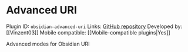 # Advanced URI

Plugin ID: `obsidian-advanced-uri`
Links: [GitHub repository](https://github.com/Vinzent03/obsidian-advanced-uri)
Developed by: [[Vinzent03]]
Mobile compatible: [[Mobile-compatible plugins|Yes]]

Advanced modes for Obsidian URI
